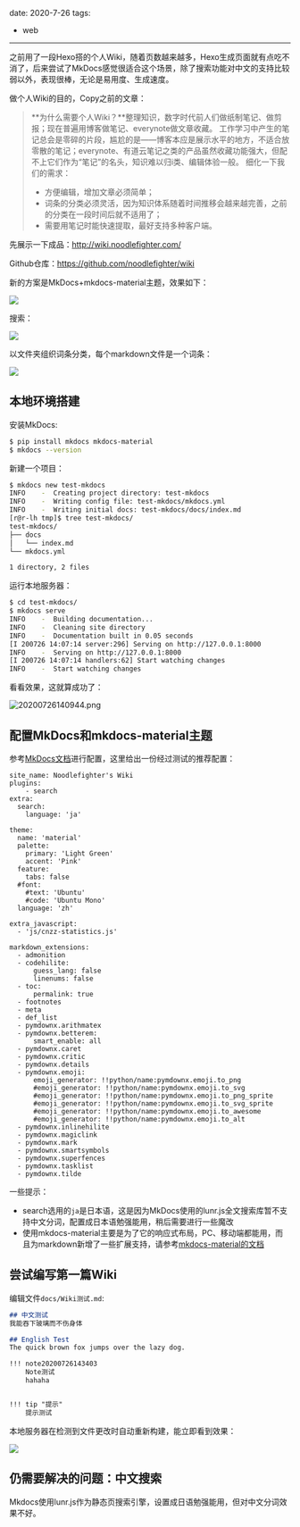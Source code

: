 date: 2020-7-26
tags:

- web

---

之前用了一段Hexo搭的个人Wiki，随着页数越来越多，Hexo生成页面就有点吃不消了，后来尝试了MkDocs感觉很适合这个场景，除了搜索功能对中文的支持比较弱以外，表现很棒，无论是易用度、生成速度。

<!--more-->

做个人Wiki的目的，Copy之前的文章：

>  **为什么需要个人Wiki？**整理知识，数字时代前人们做纸制笔记、做剪报；现在普遍用博客做笔记、everynote做文章收藏。
>  工作学习中产生的笔记总会是零碎的片段，尴尬的是——博客本应是展示水平的地方，不适合放零散的笔记；everynote、有道云笔记之类的产品虽然收藏功能强大，但配不上它们作为“笔记”的名头，知识难以归i类、编辑体验一般。
>  细化一下我们的需求：
>
>  - 方便编辑，增加文章必须简单；
>  - 词条的分类必须灵活，因为知识体系随着时间推移会越来越完善，之前的分类在一段时间后就不适用了；
>  - 需要用笔记时能快速提取，最好支持多种客户端。

先展示一下成品：http://wiki.noodlefighter.com/

Github仓库：https://github.com/noodlefighter/wiki

新的方案是MkDocs+mkdocs-material主题，效果如下：

![](_assets/用MkDocs搭建个人wiki/20200726133847.jpg)



搜索：

![](_assets/用MkDocs搭建个人wiki/20200726135853.png)

以文件夹组织词条分类，每个markdown文件是一个词条：

![](_assets/用MkDocs搭建个人wiki/20200726140239.png)



## 本地环境搭建

安装MkDocs:

```bash
$ pip install mkdocs mkdocs-material
$ mkdocs --version
```

新建一个项目：

```bash
$ mkdocs new test-mkdocs
INFO    -  Creating project directory: test-mkdocs
INFO    -  Writing config file: test-mkdocs/mkdocs.yml
INFO    -  Writing initial docs: test-mkdocs/docs/index.md
[r@r-lh tmp]$ tree test-mkdocs/
test-mkdocs/
├── docs
│   └── index.md
└── mkdocs.yml

1 directory, 2 files
```

运行本地服务器：

```bash
$ cd test-mkdocs/
$ mkdocs serve
INFO    -  Building documentation...
INFO    -  Cleaning site directory
INFO    -  Documentation built in 0.05 seconds
[I 200726 14:07:14 server:296] Serving on http://127.0.0.1:8000
INFO    -  Serving on http://127.0.0.1:8000
[I 200726 14:07:14 handlers:62] Start watching changes
INFO    -  Start watching changes
```

看看效果，这就算成功了：

![20200726140944.png](_assets/用MkDocs搭建个人wiki/20200726140944.png)



## 配置MkDocs和mkdocs-material主题

参考[MkDocs文档](https://www.mkdocs.org/user-guide/configuration/)进行配置，这里给出一份经过测试的推荐配置：

```
site_name: Noodlefighter's Wiki
plugins:
    - search
extra:
  search:
    language: 'ja'

theme:
  name: 'material'
  palette:
    primary: 'Light Green'
    accent: 'Pink'
  feature:
    tabs: false
  #font:
    #text: 'Ubuntu'
    #code: 'Ubuntu Mono'
  language: 'zh'

extra_javascript:
  - 'js/cnzz-statistics.js'

markdown_extensions:
  - admonition
  - codehilite:
      guess_lang: false
      linenums: false
  - toc:
      permalink: true
  - footnotes
  - meta
  - def_list
  - pymdownx.arithmatex
  - pymdownx.betterem:
      smart_enable: all
  - pymdownx.caret
  - pymdownx.critic
  - pymdownx.details
  - pymdownx.emoji:
      emoji_generator: !!python/name:pymdownx.emoji.to_png
      #emoji_generator: !!python/name:pymdownx.emoji.to_svg
      #emoji_generator: !!python/name:pymdownx.emoji.to_png_sprite
      #emoji_generator: !!python/name:pymdownx.emoji.to_svg_sprite
      #emoji_generator: !!python/name:pymdownx.emoji.to_awesome
      #emoji_generator: !!python/name:pymdownx.emoji.to_alt
  - pymdownx.inlinehilite
  - pymdownx.magiclink
  - pymdownx.mark
  - pymdownx.smartsymbols
  - pymdownx.superfences
  - pymdownx.tasklist
  - pymdownx.tilde
```

一些提示：

- search选用的`ja`是日本语，这是因为MkDocs使用的lunr.js全文搜索库暂不支持中文分词，配置成日本语勉强能用，稍后需要进行一些魔改
- 使用mkdocs-material主要是为了它的响应式布局，PC、移动端都能用，而且为markdown新增了一些扩展支持，请参考[mkdocs-material的文档](https://squidfunk.github.io/mkdocs-material/reference/admonitions/)



## 尝试编写第一篇Wiki

编辑文件`docs/Wiki测试.md`:

```markdown
## 中文测试
我能吞下玻璃而不伤身体

## English Test
The quick brown fox jumps over the lazy dog.

!!! note20200726143403
    Note测试
    hahaha


!!! tip "提示"
    提示测试
```

本地服务器在检测到文件更改时自动重新构建，能立即看到效果：

![](_assets/用MkDocs搭建个人wiki/20200726143403.jpg)



## 仍需要解决的问题：中文搜索

Mkdocs使用lunr.js作为静态页搜索引擎，设置成日语勉强能用，但对中文分词效果不好。
